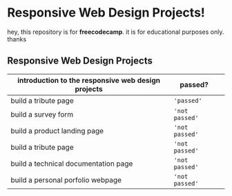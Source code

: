 # Responsive Web Design Projects!

hey, this repository is for **freecodecamp**. it is for educational purposes only. thanks


## Responsive Web Design Projects


| introduction to the responsive web design projects               |passed?					 |                      |
|----------------|-------------------------------|-----------------------------|
|build a tribute page |`'passed'`            |         |
|build a survey form |`'not passed'`             |          |
|build a product landing page|`'not passed'` ||
|build a tribute page |`'not passed'`            |         |
|build a technical documentation page |`'not passed'`            |         |
|build a personal porfolio webpage |`'not passed'`            |         |

